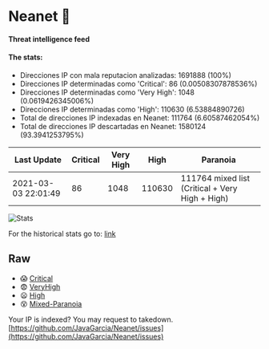 # Neanet :hocho:
#### Threat intelligence feed
#### The stats:

- Direcciones IP con mala reputacion analizadas: 1691888 (100%)
- Direcciones IP determinadas como 'Critical':  86 (0.00508307878536%)
- Direcciones IP determinadas como 'Very High':  1048 (0.0619426345006%)
- Direcciones IP determinadas como 'High':  110630 (6.53884890726)
- Total de direcciones IP indexadas en Neanet:  111764 (6.60587462054%)
- Total de direcciones IP descartadas en Neanet:  1580124 (93.3941253795%)

| Last Update | Critical | Very High | High | Paranoia |
| --- | --- | --- | --- | --- |
| 2021-03-03 22:01:49 | 86 | 1048 | 110630 | 111764 mixed list (Critical + Very High + High)|

![Stats](https://docs.google.com/spreadsheets/d/e/2PACX-1vSnaNMIXVabIpDJjufMlzH7poXnshF3mgd8Is1g9ytUEzVsP5my4Trn8f-xkoLLQ38xpL3HtmUexLo6/pubchart?oid=501124687&format=image)

For the historical stats go to: [link](/stats.csv)
## Raw
- :scream: [Critical](https://raw.githubusercontent.com/JavaGarcia/Neanet/master/blacklists/neanet_critical.txt)
- :fearful: [VeryHigh](https://raw.githubusercontent.com/JavaGarcia/Neanet/master/blacklists/neanet_veryHigh.txtt)
- :frowning: [High](https://raw.githubusercontent.com/JavaGarcia/Neanet/master/blacklists/neanet_high.txt)
- :dizzy_face: [Mixed-Paranoia](https://raw.githubusercontent.com/JavaGarcia/Neanet/master/blacklists/neanet_all.txt)


Your IP is indexed? You may request to takedown. [https://github.com/JavaGarcia/Neanet/issues](https://github.com/JavaGarcia/Neanet/issues)





























































































































































































































































































































































































































































































































































































































































































































































































































































































































































































































































































































































































































































































































































































































































































































































































































































































































































































































































































































































































































































































































































































































































































































































































































































































































































































































































































































































































































































































































































































































































































































































































































































































































































































































































































































































































































































































































































































































































































































































































































































































































































































































































































































































































































































































































































































































































































































































































